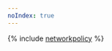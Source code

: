 ```yaml
---
noIndex: true
---
```


{% include [networkpolicy](../../_includes/managed-kubernetes/nlb-ref/networkpolicy.md) %}